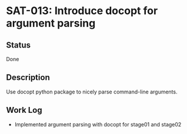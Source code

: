 # SAT-013: Introduce docopt for argument parsing

## Status

Done

## Description

Use docopt python package to nicely parse command-line arguments.

## Work Log

- Implemented argument parsing with docopt for stage01 and stage02
